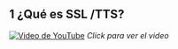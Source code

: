## 1 ¿Qué es SSL /TTS?

[![Video de YouTube](https://i9.ytimg.com/vi_webp/VbIXH3VV8Jo/mq2.webp?sqp=CJCk8KkG-oaymwEmCMACELQB8quKqQMa8AEB-AH-CYAC0AWKAgwIABABGEsgSShyMA8=&rs=AOn4CLCcK0wD0t8CBE9Esqsv5DhwbVq-KA)](https://youtu.be/VbIXH3VV8Jo)
_Click para ver el video_
